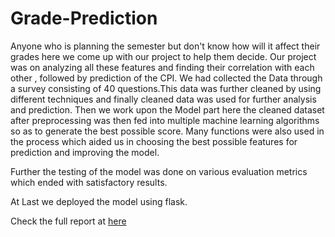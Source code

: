 # Grade-Prediction
Anyone who is  planning the semester but don't know how will it affect their grades here we come up with our project to help them decide.
Our project was on analyzing all these features and finding their correlation with each other , followed by prediction of the CPI. We had collected the Data through
a survey consisting of 40 questions.This data was further cleaned by using different techniques and finally cleaned data was used for further analysis and prediction.
Then we work upon the Model part here the cleaned dataset after preprocessing was then fed into multiple machine learning algorithms so as to generate the best possible score. Many functions were also used in the process which aided us in choosing the best possible features for prediction and improving the model.

 Further the testing of the model was done on various evaluation metrics which ended with satisfactory results.

At Last we deployed the model using flask.</br>

Check the full report at [here](https://github.com/modabbir24/Grade-Prediction/blob/master/Report.pdf)

